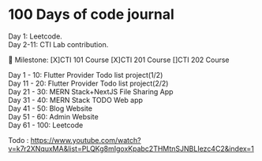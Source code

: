 # 100 Days of code journal 



  
Day 1: Leetcode.  
Day 2-11: CTI Lab contribution.  

🎯 Milestone:
[X]CTI 101 Course
[X]CTI 201 Course
[]CTI 202 Course


Day 1 - 10: Flutter Provider Todo list project(1/2)  
Day 11 - 20: Flutter Provider Todo list project(2/2)  
Day 21 - 30: MERN Stack+NextJS File Sharing App    
Day 31 - 40: MERN Stack TODO Web app  
Day 41 - 50: Blog Website  
Day 51 - 60: Admin Website  
Day 61 - 100: Leetcode  


Todo : https://www.youtube.com/watch?v=k7r2XNquxMA&list=PLQKg8mIgoxKpabc2THMtnSJNBLIezc4C2&index=1
